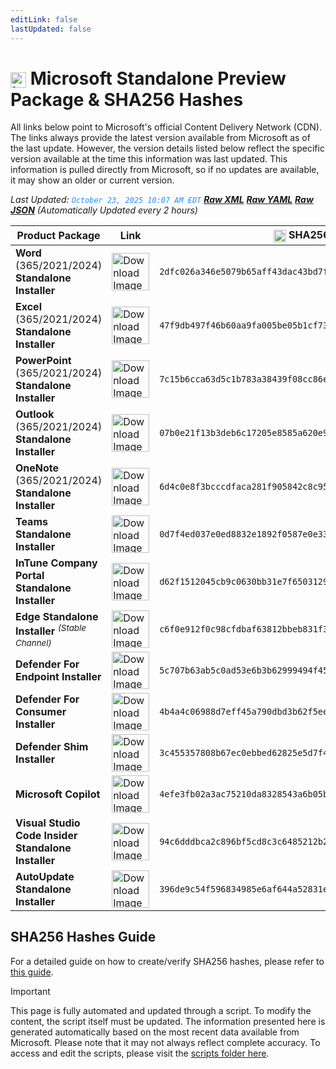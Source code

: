 ```yaml
---
editLink: false
lastUpdated: false
---
```

# <img src="/images/Microsoft_Logo.webp" alt="image" width="25" style="vertical-align: middle; display: inline-block;" /> Microsoft Standalone Preview Package & SHA256 Hashes

<span class="extra-small">All links below point to Microsoft's official Content Delivery Network (CDN).</span>
<span class="extra-small">The links always provide the latest version available from Microsoft as of the last update. However, the version details listed below reflect the specific version available at the time this information was last updated. This information is pulled directly from Microsoft, so if no updates are available, it may show an older or current version.</span>

<span class="extra-small">_Last Updated: <code style="color : dodgerblue">October 23, 2025 10:07 AM EDT</code> [**_Raw XML_**](https://github.com/cocopuff2u/MOFA/blob/main/latest_raw_files/macos_standalone_preview.xml) [**_Raw YAML_**](https://github.com/cocopuff2u/MOFA/blob/main/latest_raw_files/macos_standalone_preview.yaml) [**_Raw JSON_**](https://github.com/cocopuff2u/MOFA/blob/main/latest_raw_files/macos_standalone_preview.json)
 (Automatically Updated every 2 hours)_</span>

| **Product Package** | **Link** | **<img src="/images/sha-256.png" alt="image" width="20" style="vertical-align: middle; display: inline-block;" /> SHA256 Hash <img src="/images/sha-256.png" alt="image" width="20" style="vertical-align: middle; display: inline-block;" />** |
|----------------------|----------|------------------|
| **Word** (365/2021/2024) **Standalone Installer** | <a href="https://res.public.onecdn.static.microsoft/mro1cdnstorage/1ac37578-5a24-40fb-892e-b89d85b6dfaa/MacAutoupdate/Microsoft_Word_16.102.25101829_Updater.pkg"><img src="/images/2025/Word.webp" alt="Download Image" width="60"></a> | `2dfc026a346e5079b65aff43dac43bd7f9ca31b4a2df0e4a10613559d68860f8` |
| **Excel** (365/2021/2024) **Standalone Installer** | <a href="https://res.public.onecdn.static.microsoft/mro1cdnstorage/1ac37578-5a24-40fb-892e-b89d85b6dfaa/MacAutoupdate/Microsoft_Excel_16.102.25101829_Updater.pkg"><img src="/images/2025/Excel.webp" alt="Download Image" width="60"></a> | `47f9db497f46b60aa9fa005be05b1cf73ae3dd5e3f2f0c752148a2a428a689d1` |
| **PowerPoint** (365/2021/2024) **Standalone Installer** | <a href="https://res.public.onecdn.static.microsoft/mro1cdnstorage/1ac37578-5a24-40fb-892e-b89d85b6dfaa/MacAutoupdate/Microsoft_PowerPoint_16.102.25101829_Updater.pkg"><img src="/images/2025/PowerPoint.webp" alt="Download Image" width="60"></a> | `7c15b6cca63d5c1b783a38439f08cc86e93a9d40c11ff545358ce26624a055c7` |
| **Outlook** (365/2021/2024) **Standalone Installer**| <a href="https://res.public.onecdn.static.microsoft/mro1cdnstorage/1ac37578-5a24-40fb-892e-b89d85b6dfaa/MacAutoupdate/Microsoft_Outlook_16.102.25101829_Updater.pkg"><img src="/images/2025/Outlook.webp" alt="Download Image" width="60"></a> | `07b0e21f13b3deb6c17205e8585a620e99f51b1ea1eabe98a2ad19b67d850b07` |
| **OneNote** (365/2021/2024) **Standalone Installer** | <a href="https://res.public.onecdn.static.microsoft/mro1cdnstorage/1ac37578-5a24-40fb-892e-b89d85b6dfaa/MacAutoupdate/Microsoft_OneNote_16.102.25101829_Updater.pkg"><img src="/images/2025/OneNote.webp" alt="Download Image" width="60"></a> | `6d4c0e8f3bcccdfaca281f905842c8c957047c4bf4cd5066991d9be02e73ca45` |
| **Teams Standalone Installer** | <a href="https://statics.teams.cdn.office.net/production-osx/25290.302.4044.3989/MicrosoftTeams.pkg"><img src="/images/2025/Teams.webp" alt="Download Image" width="60"></a> | `0d7f4ed037e0ed8832e1892f0587e0e336abbc0e6376059bfcb58f278ffcab48` |
| **InTune Company Portal Standalone Installer** | <a href="https://officecdnmac.microsoft.com/pr/1ac37578-5a24-40fb-892e-b89d85b6dfaa/MacAutoupdate/CompanyPortal_5.2510.0-Upgrade.pkg"><img src="/images/2021/Company_Portal.webp" alt="Download Image" width="60"></a> | `d62f1512045cb9c0630bb31e7f65031292e032c6aad131bd4d0ef43443e97499` |
| **Edge Standalone Installer** <sup>_(Stable Channel)_</sup> | <a href="https://officecdn-microsoft-com.akamaized.net/pr/03adf619-38c6-4249-95ff-4a01c0ffc962/MacAutoupdate/MicrosoftEdgeUpdate-134.0.3124.51.pkg"><img src="/images/edge/edge.webp" alt="Download Image" width="60"></a> | `c6f0e912f0c98cfdbaf63812bbeb831f3ab003c99c9de4882ddee75a0ce64559` |
| **Defender For Endpoint Installer** | <a href="https://officecdnmac.microsoft.com/pr/1ac37578-5a24-40fb-892e-b89d85b6dfaa/MacAutoupdate/wdav-upgrade.pkg"><img src="/images/2025/Defender.webp" alt="Download Image" width="60"></a> | `5c707b63ab5c0ad53e6b3b62999494f45c5c6eb6b4f564b73972429244d55aa4` |
| **Defender For Consumer Installer** | <a href="https://officecdnmac.microsoft.com/pr/1ac37578-5a24-40fb-892e-b89d85b6dfaa/MacAutoupdate/Microsoft_Defender_101.25082.0006_Individuals_Installer.pkg"><img src="/images/2025/Defender.webp" alt="Download Image" width="60"></a> | `4b4a4c06988d7eff45a790dbd3b62f5ee821f5887cb0085a1e59f93ea1a25cf2` |
| **Defender Shim Installer** | <a href="https://officecdnmac.microsoft.com/pr/1ac37578-5a24-40fb-892e-b89d85b6dfaa/MacAutoupdate/Microsoft_Defender_101.24080.0001_Individuals_Shim_Installer.pkg"><img src="/images/2025/Defender.webp" alt="Download Image" width="60"></a> | `3c455357808b67ec0ebbed62825e5d7f4652f3f53a1d3d58510e82099981bb51` |
| **Microsoft Copilot** | <a href="https://res.public.onecdn.static.microsoft/mro1cdnstorage/1ac37578-5a24-40fb-892e-b89d85b6dfaa/MacAutoupdate/Microsoft_365_Copilot_universal_1.2510.1301_Updater.pkg"><img src="/images/2025/Copilot.webp" alt="Download Image" width="60"></a> | `4efe3fb02a3ac75210da8328543a6b05b3dca78bedde49a0cc0814e9b6d700cf` |
| **Visual Studio Code Insider Standalone Installer** | <a href="https://vscode.download.prss.microsoft.com/dbazure/download/insider/08221e77c3e6f1eb810eb0219d3abe72caf1b37e/VSCode-darwin-universal.zip"><img src="/images/2021/Code_Insider.webp" alt="Download Image" width="60"></a> | `94c6dddbca2c896bf5cd8c3c6485212b21b820d881ffff330e2cb3159f5209cc` |
| **AutoUpdate Standalone Installer** | <a href="https://res.public.onecdn.static.microsoft/mro1cdnstorage/1ac37578-5a24-40fb-892e-b89d85b6dfaa/MacAutoupdate/Microsoft_AutoUpdate_4.81.25101344_Updater.pkg"><img src="/images/2019/AutoUpdate.webp" alt="Download Image" width="60"></a> | `396de9c54f596834985e6af644a52831e6cb658838e06486a01bc754baceb513` |

## SHA256 Hashes Guide

For a detailed guide on how to create/verify SHA256 hashes, please refer to [this guide](/guides/how_to_sha256).

> [!IMPORTANT]
> This page is fully automated and updated through a script. To modify the content, the script itself must be updated. The information presented here is generated automatically based on the most recent data available from Microsoft. Please note that it may not always reflect complete accuracy. To access and edit the scripts, please visit the [scripts folder here](https://github.com/cocopuff2u/MOFA_WEBSITE/tree/main/update_readme_scripts).

